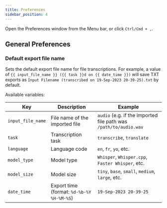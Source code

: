 ```yaml
---
title: Preferences
sidebar_position: 4
---
```


Open the Preferences window from the Menu bar, or click `Ctrl/Cmd + ,`.

## General Preferences

### Default export file name

Sets the default export file name for file transcriptions. For
example, a value of `{{ input_file_name }} ({{ task }}d on {{ date_time }})` will save TXT exports
as `Input Filename (transcribed on 19-Sep-2023 20-39-25).txt` by default.

Available variables:

| Key               | Description                               | Example                                                          |
|-------------------|-------------------------------------------|------------------------------------------------------------------|
| `input_file_name` | File name of the imported file            | `audio` (e.g. if the imported file path was `/path/to/audio.wav` |
| `task`            | Transcription task                        | `transcribe`, `translate`                                        |
| `language`        | Language code                             | `en`, `fr`, `yo`, etc.                                           |
| `model_type`      | Model type                                | `Whisper`, `Whisper.cpp`, `Faster Whisper`, etc.                 |
| `model_size`      | Model size                                | `tiny`, `base`, `small`, `medium`, `large`, etc.                 |
| `date_time`       | Export time (format: `%d-%b-%Y %H-%M-%S`) | `19-Sep-2023 20-39-25`                                           |
